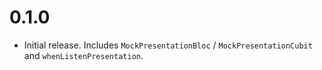 # 0.1.0

- Initial release. Includes `MockPresentationBloc` / `MockPresentationCubit` and `whenListenPresentation`.
